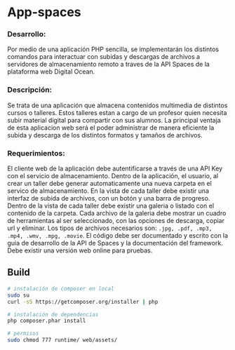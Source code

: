 # App-spaces

### Desarrollo:
Por medio de una aplicación PHP sencilla, se implementarán los distintos comandos para interactuar con subidas y descargas de archivos a servidores de almacenamiento remoto a traves de la API Spaces de la plataforma web Digital Ocean. 

### Descripción:
Se trata de una aplicación que almacena contenidos multimedia de distintos cursos o talleres. Estos talleres estan a cargo de un profesor quien necesita subir material digital para compartir con sus alumnos. La principal ventaja de esta aplicacion web será el poder administrar de manera eficiente la subida y descarga de los distintos formatos y tamaños de archivos. 

### Requerimientos:
El cliente web de la aplicación debe autentificarse a través de una API Key con el servicio de almacenamiento.
Dentro de la aplicación, el usuario, al crear un taller debe generar automaticamente una nueva carpeta en el servico de almacenamiento.
En la vista de cada taller debe existir una interfaz de subida de archivos, con un botón y una barra de progreso.
Dentro de la vista de cada taller debe existir una galeria o listado con el contenido de la carpeta.
Cada archivo de la galeria debe mostrar un cuadro de herramientas al ser seleccionado, con las opciones de descarga, copiar url y eliminar.
Los tipos de archivos necesarios son: ```.jpg, .pdf, .mp3, .mp4, .wmv, .mpg, .movie```.
El código debe ser documentado y escrito con la guia de desarrollo de la API de Spaces y la documentación del framework.
Debe existir una versión web online para pruebas.

## Build

``` bash
# instalación de composer en local
sudo su
curl -sS https://getcomposer.org/installer | php

# instalación de dependencias
php composer.phar install

# permisos
sudo chmod 777 runtime/ web/assets/
```

